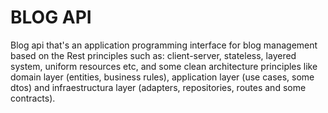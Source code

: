 # BLOG API
Blog api that's an application programming interface for blog management based on the Rest principles such as: client-server, stateless, layered system, uniform resources etc, and some clean architecture principles like domain layer (entities, business rules), application layer (use cases, some dtos) and infraestructura layer (adapters, repositories, routes and some contracts).

